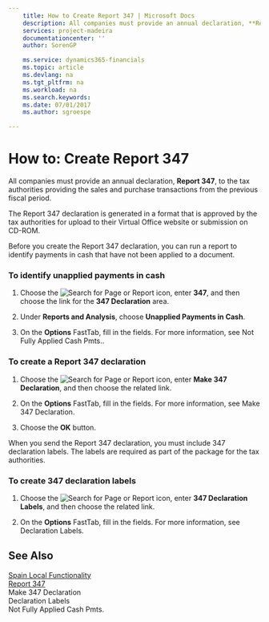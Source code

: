 ```yaml
---
    title: How to Create Report 347 | Microsoft Docs
    description: All companies must provide an annual declaration, **Report 347**, to the tax authorities providing the sales and purchase transactions from the previous fiscal period.
    services: project-madeira
    documentationcenter: ''
    author: SorenGP

    ms.service: dynamics365-financials
    ms.topic: article
    ms.devlang: na
    ms.tgt_pltfrm: na
    ms.workload: na
    ms.search.keywords:
    ms.date: 07/01/2017
    ms.author: sgroespe

---
```

# How to: Create Report 347
All companies must provide an annual declaration, **Report 347**, to the tax authorities providing the sales and purchase transactions from the previous fiscal period.  
  
 The Report 347 declaration is generated in a format that is approved by the tax authorities for upload to their Virtual Office website or submission on CD-ROM.  
  
 Before you create the Report 347 declaration, you can run a report to identify payments in cash that have not been applied to a document.  
  
### To identify unapplied payments in cash  
  
1.  Choose the ![Search for Page or Report](media/ui-search/search_small.png "Search for Page or Report icon") icon, enter **347**, and then choose the link for the **347 Declaration** area.  
  
2.  Under **Reports and Analysis**, choose **Unapplied Payments in Cash**.  
  
3.  On the **Options** FastTab, fill in the fields. For more information, see Not Fully Applied Cash Pmts..  
  
### To create a Report 347 declaration  
  
1.  Choose the ![Search for Page or Report](media/ui-search/search_small.png "Search for Page or Report icon") icon, enter **Make 347 Declaration**, and then choose the related link.  
  
2.  On the **Options** FastTab, fill in the fields. For more information, see Make 347 Declaration.  
  
3.  Choose the **OK** button.  
  
 When you send the Report 347 declaration, you must include 347 declaration labels. The labels are required as part of the package for the tax authorities.  
  
### To create 347 declaration labels  
  
1.  Choose the ![Search for Page or Report](media/ui-search/search_small.png "Search for Page or Report icon") icon, enter **347 Declaration Labels**, and then choose the related link.  
  
2.  On the **Options** FastTab, fill in the fields. For more information, see Declaration Labels.  
  
## See Also  
 [Spain Local Functionality](spain-local-functionality.md)   
 [Report 347](report-347.md)   
 Make 347 Declaration   
 Declaration Labels   
 Not Fully Applied Cash Pmts.
